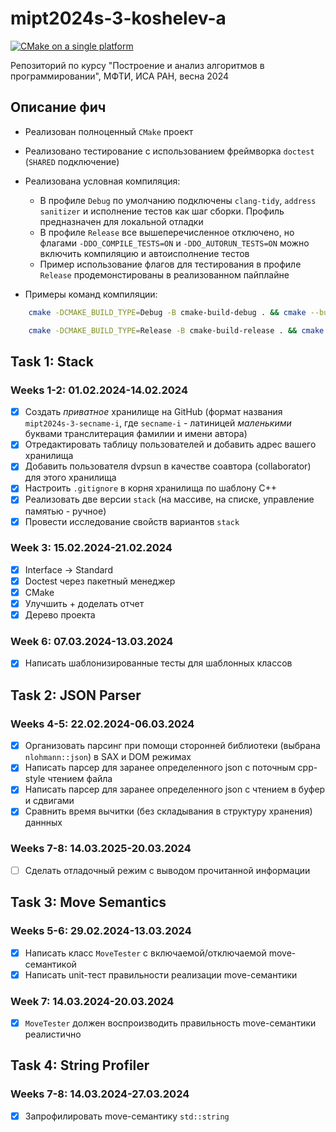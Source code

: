 # mipt2024s-3-koshelev-a

[![CMake on a single platform](https://github.com/CD7567/mipt2024s-3-koshelev-a/actions/workflows/cmake-single-platform.yml/badge.svg?branch=master&event=push)](https://github.com/CD7567/mipt2024s-3-koshelev-a/actions/workflows/cmake-single-platform.yml)

Репозиторий по курсу "Построение и анализ алгоритмов в программировании", МФТИ, ИСА РАН, весна 2024

## Описание фич

- Реализован полноценный `CMake` проект
- Реализовано тестирование с использованием фреймворка `doctest` (`SHARED` подключение)
- Реализована условная компиляция:
    - В профиле `Debug` по умолчанию подключены `clang-tidy`, `address sanitizer` и исполнение тестов как шаг сборки. Профиль предназначен для локальной отладки
    - В профиле `Release` все вышеперечисленное отключено, но флагами `-DDO_COMPILE_TESTS=ON` и `-DDO_AUTORUN_TESTS=ON` можно включить компиляцию и автоисполнение тестов
    - Пример использование флагов для тестирования в профиле `Release` продемонстированы в реализованном пайплайне

- Примеры команд компиляции:

```bash
    cmake -DCMAKE_BUILD_TYPE=Debug -B cmake-build-debug . && cmake --build cmake-build-debug 
```

```bash
    cmake -DCMAKE_BUILD_TYPE=Release -B cmake-build-release . && cmake --build cmake-build-release 
```

## Task 1: Stack

### Weeks 1-2: 01.02.2024-14.02.2024

- [x] Создать *приватное* хранилище на GitHub (формат названия `mipt2024s-3-secname-i`, где `secname-i` - латиницей *маленькими* буквами транслитерация фамилии и имени автора)
- [x] Отредактировать таблицу пользователей и добавить адрес вашего хранилища
- [x] Добавить пользователя dvpsun в качестве соавтора (collaborator) для этого хранилища
- [x] Настроить `.gitignore` в корня хранилища по шаблону C++
- [x] Реализовать две версии `stack` (на массиве, на списке, управление памятью - ручное)
- [x] Провести исследование свойств вариантов `stack`

### Week 3: 15.02.2024-21.02.2024

- [x] Interface $\rightarrow$ Standard
- [x] Doctest через пакетный менеджер
- [x] CMake
- [x] Улучшить + доделать отчет
- [x] Дерево проекта

### Week 6: 07.03.2024-13.03.2024

- [x] Написать шаблонизированные тесты для шаблонных классов

## Task 2: JSON Parser

### Weeks 4-5: 22.02.2024-06.03.2024

- [x] Организовать парсинг при помощи сторонней библиотеки (выбрана `nlohmann::json`) в SAX и DOM режимах
- [x] Написать парсер для заранее определенного json с поточным cpp-style чтением файла
- [x] Написать парсер для заранее определенного json с чтением в буфер и сдвигами
- [x] Сравнить время вычитки (без складывания в структуру хранения) даннных

### Weeks 7-8: 14.03.2025-20.03.2024

- [ ] Сделать отладочный режим с выводом прочитанной информации 

## Task 3: Move Semantics

### Weeks 5-6: 29.02.2024-13.03.2024

- [x] Написать класс `MoveTester` с включаемой/отключаемой move-семантикой
- [x] Написать unit-тест правильности реализации move-семантики

### Week 7: 14.03.2024-20.03.2024

- [x] `MoveTester` должен воспроизводить правильность move-семантики реалистично

## Task 4: String Profiler

### Weeks 7-8: 14.03.2024-27.03.2024

- [x] Запрофилировать move-семантику `std::string`
